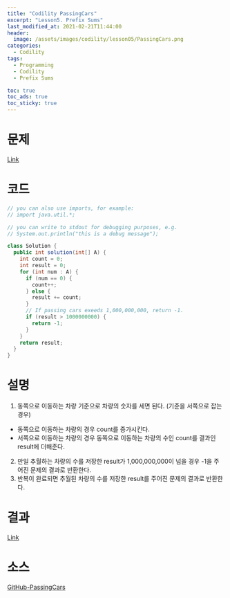 ```yaml
---
title: "Codility PassingCars"
excerpt: "Lesson5. Prefix Sums"
last_modified_at: 2021-02-21T11:44:00
header:
  image: /assets/images/codility/lesson05/PassingCars.png
categories:
  - Codility
tags:
  - Programming
  - Codility
  - Prefix Sums

toc: true
toc_ads: true
toc_sticky: true
---
```

# 문제
[Link](https://app.codility.com/programmers/lessons/5-prefix_sums/passing_cars/)

# 코드
```java
// you can also use imports, for example:
// import java.util.*;

// you can write to stdout for debugging purposes, e.g.
// System.out.println("this is a debug message");

class Solution {
  public int solution(int[] A) {
    int count = 0;
    int result = 0;
    for (int num : A) {
      if (num == 0) {
        count++;
      } else {
        result += count;
      }
      // If passing cars exeeds 1,000,000,000, return -1.
      if (result > 1000000000) {
        return -1;
      }
    }
    return result;
  }
}
```

# 설명
1. 동쪽으로 이동하는 차량 기준으로 차량의 숫자를 세면 된다. (기준을 서쪽으로 잡는 경우)
- 동쪽으로 이동하는 차량의 경우 count를 증가시킨다.
- 서쪽으로 이동하는 차량의 경우 동쪽으로 이동하는 차량의 수인 count를 결과인 result에 더해준다.
2. 만일 추월하는 차량의 수를 저장한 result가 1,000,000,000이 넘을 경우 -1을 주어진 문제의 결과로 반환한다.
3. 반복이 완료되면 추월된 차량의 수를 저장한 result를 주어진 문제의 결과로 반환한다.

# 결과
[Link](https://app.codility.com/demo/results/trainingSVXSS6-HYF/)

# 소스
[GitHub-PassingCars](https://github.com/GracefulSoul/Sample/blob/master/src/main/java/gracefulsoul/codility/lesson05/PassingCars.java)